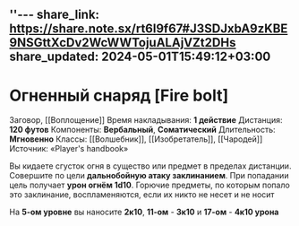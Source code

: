''---
share_link: https://share.note.sx/rt6l9f67#J3SDJxbA9zKBE9NSGttXcDv2WcWWTojuALAjVZt2DHs
share_updated: 2024-05-01T15:49:12+03:00
---
# Огненный снаряд [Fire bolt]
Заговор, [[Воплощение]]
Время накладывания: **1 действие**
Дистанция: **120 футов**
Компоненты: **Вербальный**, **Соматический**
Длительность: **Мгновенно**
Классы: [[Волшебник]], [[Изобретатель]], [[Чародей]]
Источник: «Player's handbook»

Вы кидаете сгусток огня в существо или предмет в пределах дистанции. Совершите по цели **дальнобойную атаку заклинанием**. При попадании цель получает **урон огнём 1d10**. Горючие предметы, по которым попало это заклинание, воспламеняются, если их никто не несет и не носит

На **5-ом уровне** вы наносите **2к10**, **11-ом** - **3к10** и **17-ом** - **4к10 урона**